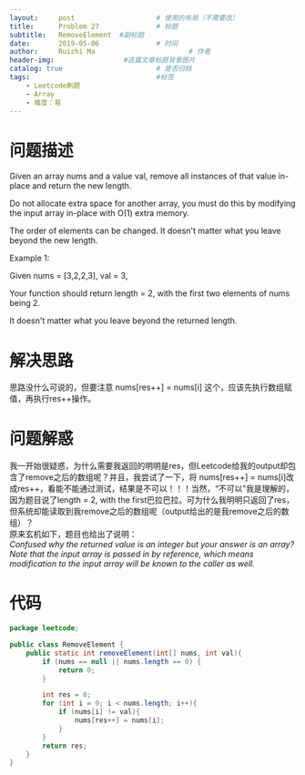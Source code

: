 ```yaml
---
layout:     post   				    # 使用的布局（不需要改）
title:      Problem 27 				# 标题 
subtitle:   RemoveElement  #副标题
date:       2019-05-06 				# 时间
author:     Ruizhi Ma 						# 作者
header-img:              	#这篇文章标题背景图片
catalog: true 						# 是否归档
tags:								#标签
    - Leetcode刷题
    - Array
    - 难度：易
---
```

# 问题描述
Given an array nums and a value val, remove all instances of that value in-place and return the new length.

Do not allocate extra space for another array, you must do this by modifying the input array in-place with O(1) extra memory.

The order of elements can be changed. It doesn't matter what you leave beyond the new length.

Example 1:

Given nums = [3,2,2,3], val = 3,

Your function should return length = 2, with the first two elements of nums being 2.

It doesn't matter what you leave beyond the returned length.

# 解决思路
思路没什么可说的，但要注意 nums[res++] = nums[i] 这个，应该先执行数组赋值，再执行res++操作。

# 问题解惑
我一开始很疑惑，为什么需要我返回的明明是res，但Leetcode给我的output却包含了remove之后的数组呢？并且，我尝试了一下，将 nums[res++] = nums[i]改成res++，看能不能通过测试，结果是不可以！！！当然，“不可以”我是理解的，因为题目说了length = 2, with the first巴拉巴拉。可为什么我明明只返回了res，但系统却能读取到我remove之后的数组呢（output给出的是我remove之后的数组）？  
原来玄机如下，题目也给出了说明：  
*Confused why the returned value is an integer but your answer is an array?*
*Note that the input array is passed in by reference, which means modification to the input array will be known to the caller as well.*

# 代码
```java
package leetcode;

public class RemoveElement {
    public static int removeElement(int[] nums, int val){
        if (nums == null || nums.length == 0) {
            return 0;
        }

        int res = 0;
        for (int i = 0; i < nums.length; i++){
            if (nums[i] != val){
                nums[res++] = nums[i];
            }
        }
        return res;
    }
}
```
